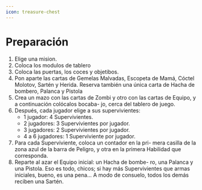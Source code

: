 ```yaml
---
icon: treasure-chest
---
```


# Preparación

1. Elige una mision.
2. Coloca los modulos de tablero
3. Coloca las puertas, los coces y objetibos.
4. Pon aparte las cartas de Gemelas Malvadas, Escopeta de Mamá, Cóctel Molotov, Sartén y Herida. Reserva también una única carta de Hacha de bombero, Palanca y Pistola
5. Crea un mazo con las cartas de Zombi y otro con las cartas de Equipo, y a continuación colócalos bocaba- jo, cerca del tablero de juego.
6. Después, cada jugador elige a sus supervivientes: &#x20;
   * 1 jugador: 4 Supervivientes.&#x20;
   * 2 jugadores: 3 Supervivientes por jugador.&#x20;
   * 3 jugadores: 2 Supervivientes por jugador.
   * 4 a 6 jugadores: 1 Superviviente por jugador.
7. Para cada Superviviente, coloca un contador en la pri- mera casilla de la zona azul de la barra de Peligro, y otra en la primera Habilidad que corresponda.
8. Reparte al azar el Equipo inicial: un Hacha de bombe- ro, una Palanca y una Pistola. Eso es todo, chicos; si hay más Supervivientes que armas iniciales, bueno, es una pena… A modo de consuelo, todos los demás reciben una Sartén.
